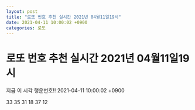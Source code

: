 ```yaml
---
layout: post
title: "로또 번호 추천 실시간 2021년 04월11일19시"
date: 2021-04-11 10:00:02 +0900
categories: 로또
---
```


# 로또 번호 추천 실시간 2021년 04월11일19시

지금 이 시각 행운번호!! 2021-04-11 10:00:02 +0900

 33  35  31  18  37  12 


